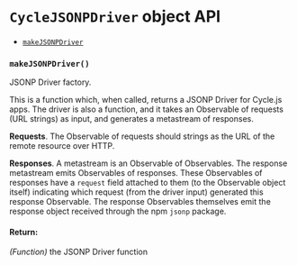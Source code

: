 
# `CycleJSONPDriver` object API

- [`makeJSONPDriver`](#makeJSONPDriver)

### <a id="makeJSONPDriver"></a> `makeJSONPDriver()`

JSONP Driver factory.

This is a function which, when called, returns a JSONP Driver for Cycle.js
apps. The driver is also a function, and it takes an Observable of requests
(URL strings) as input, and generates a metastream of responses.

**Requests**. The Observable of requests should strings as the URL of the
remote resource over HTTP.

**Responses**. A metastream is an Observable of Observables. The response
metastream emits Observables of responses. These Observables of responses
have a `request` field attached to them (to the Observable object itself)
indicating which request (from the driver input) generated this response
Observable. The response Observables themselves emit the response object
received through the npm `jsonp` package.

#### Return:

*(Function)* the JSONP Driver function

